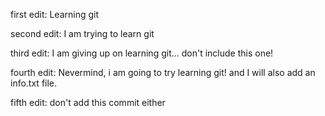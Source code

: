 first edit: Learning git

second edit: I am trying to learn git

third edit: I am giving up on learning git... don't include this one!

fourth edit: Nevermind, i am going to try learning git! and I will also add an info.txt file.

fifth edit:  don't add this commit either